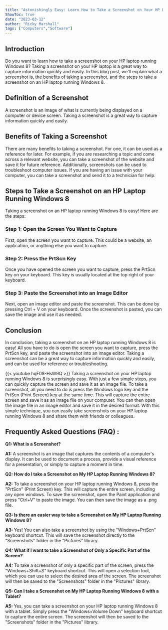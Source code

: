 ```yaml
---
title: "Astonishingly Easy: Learn How to Take a Screenshot on Your HP Laptop Running Windows 8!"
ShowToc: true 
date: "2023-03-12"
author: "Ricky Marshall" 
tags: ["Computers","Software"]
---
```

## Introduction 

Do you want to learn how to take a screenshot on your HP laptop running Windows 8? Taking a screenshot on your HP laptop is a great way to capture information quickly and easily. In this blog post, we'll explain what a screenshot is, the benefits of taking a screenshot, and the steps to take a screenshot on an HP laptop running Windows 8. 

## Definition of a Screenshot

A screenshot is an image of what is currently being displayed on a computer or device screen. Taking a screenshot is a great way to capture information quickly and easily. 

## Benefits of Taking a Screenshot

There are many benefits to taking a screenshot. For one, it can be used as a reference for later. For example, if you are researching a topic and come across a relevant website, you can take a screenshot of the website and save it for future reference. Additionally, screenshots can be used to troubleshoot computer issues. If you are having an issue with your computer, you can take a screenshot and send it to a technician for help. 

## Steps to Take a Screenshot on an HP Laptop Running Windows 8

Taking a screenshot on an HP laptop running Windows 8 is easy! Here are the steps: 

### Step 1: Open the Screen You Want to Capture

First, open the screen you want to capture. This could be a website, an application, or anything else you want to capture. 

### Step 2: Press the PrtScn Key

Once you have opened the screen you want to capture, press the PrtScn key on your keyboard. This key is usually located at the top right of your keyboard. 

### Step 3: Paste the Screenshot into an Image Editor

Next, open an image editor and paste the screenshot. This can be done by pressing Ctrl + V on your keyboard. Once the screenshot is pasted, you can save the image and use it as needed. 

## Conclusion 

In conclusion, taking a screenshot on an HP laptop running Windows 8 is easy! All you have to do is open the screen you want to capture, press the PrtScn key, and paste the screenshot into an image editor. Taking a screenshot can be a great way to capture information quickly and easily, and can be used for reference or troubleshooting.

{{< youtube hqF08-HsW9Q >}} 
Taking a screenshot on your HP laptop running Windows 8 is surprisingly easy. With just a few simple steps, you can quickly capture the screen and save it as an image file. To take a screenshot, all you need to do is press the Windows logo key and the PrtScn (Print Screen) key at the same time. This will capture the entire screen and save it as an image file on your computer. You can then open the image file in an image editor and save it in the desired format. With this simple technique, you can easily take screenshots on your HP laptop running Windows 8 and share them with friends or colleagues.

## Frequently Asked Questions (FAQ) :
**Q1: What is a Screenshot?**

**A1:** A screenshot is an image that captures the contents of a computer's display. It can be used to document a process, provide a visual reference for a presentation, or simply to capture a moment in time.

**Q2: How do I take a Screenshot on My HP Laptop Running Windows 8?**

**A2:** To take a screenshot on your HP laptop running Windows 8, press the "PrtScn" (Print Screen) key. This will capture the entire screen, including any open windows. To save the screenshot, open the Paint application and press "Ctrl+V" to paste the image. You can then save the image as a .png file.

**Q3: Is there an easier way to take a Screenshot on My HP Laptop Running Windows 8?**

**A3:** Yes! You can also take a screenshot by using the "Windows+PrtScn" keyboard shortcut. This will save the screenshot directly to the "Screenshots" folder in the "Pictures" library.

**Q4: What if I want to take a Screenshot of Only a Specific Part of the Screen?**

**A4:** To take a screenshot of only a specific part of the screen, press the "Windows+Shift+S" keyboard shortcut. This will open a selection tool, which you can use to select the desired area of the screen. The screenshot will then be saved to the "Screenshots" folder in the "Pictures" library.

**Q5: Can I take a Screenshot on My HP Laptop Running Windows 8 with a Tablet?**

**A5:** Yes, you can take a screenshot on your HP laptop running Windows 8 with a tablet. Simply press the "Windows+Volume Down" keyboard shortcut to capture the entire screen. The screenshot will then be saved to the "Screenshots" folder in the "Pictures" library.



